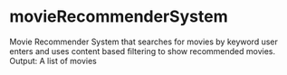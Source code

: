 # movieRecommenderSystem

Movie Recommender System that searches for movies by keyword user enters and uses content based filtering to show recommended movies. 
Output: A list of movies
